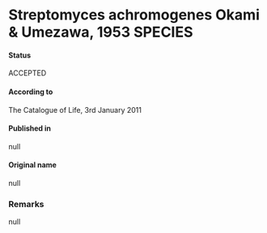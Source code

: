 # Streptomyces achromogenes Okami & Umezawa, 1953 SPECIES

#### Status
ACCEPTED

#### According to
The Catalogue of Life, 3rd January 2011

#### Published in
null

#### Original name
null

### Remarks
null